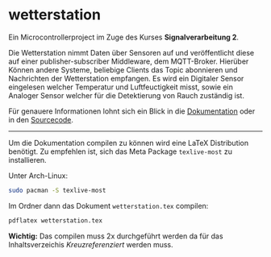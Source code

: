 # wetterstation

Ein Microcontrollerproject im Zuge des Kurses **Signalverarbeitung 2**.

Die Wetterstation nimmt Daten über Sensoren auf und veröffentlicht diese
auf einer publisher-subscriber Middleware, dem MQTT-Broker. Hierüber Können
andere Systeme, beliebige Clients das Topic abonnieren und Nachrichten der
Wetterstation empfangen. Es wird ein Digitaler Sensor eingelesen welcher
Temperatur und Luftfeuctigkeit misst, sowie ein Analoger Sensor welcher
für die Detektierung von Rauch zuständig ist.

Für genauere Informationen lohnt sich ein Blick in die [Dokumentation](https://github.com/ckiri/wetterstation/tree/main/docu)
oder in den [Sourcecode](https://github.com/ckiri/wetterstation/tree/main/src).
***
Um die Dokumentation compilen zu können wird eine LaTeX Distribution
benötigt. Zu empfehlen ist, sich das Meta Package `texlive-most` zu installieren.

Unter Arch-Linux:
```sh
sudo pacman -S texlive-most
```
Im Ordner dann das Dokument `wetterstation.tex` compilen:
```sh
pdflatex wetterstation.tex
```
**Wichtig:** Das compilen muss 2x durchgeführt werden da für
das Inhaltsverzeichis *Kreuzreferenziert* werden muss.
